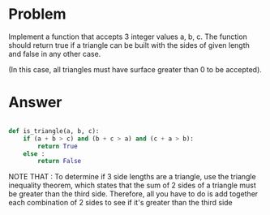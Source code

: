 # Problem

Implement a function that accepts 3 integer values a, b, c. The function should return true if a triangle can be built with the sides of given length and false in any other case.

(In this case, all triangles must have surface greater than 0 to be accepted).

# Answer 

```python

def is_triangle(a, b, c):
    if (a + b > c) and (b + c > a) and (c + a > b):
        return True 
    else :
        return False

```


NOTE THAT :
To determine if 3 side lengths are a triangle, use the triangle inequality theorem, which states that the sum of 2 sides of a triangle must be greater than the third side. Therefore, all you have to do is add together each combination of 2 sides to see if it's greater than the third side
